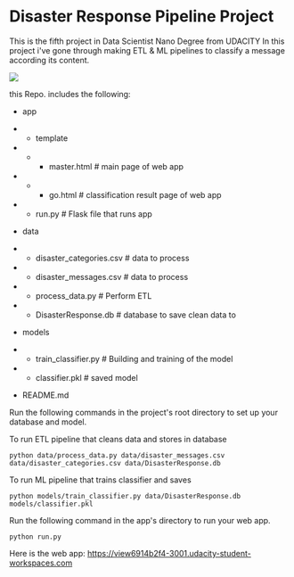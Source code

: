 # Disaster Response Pipeline Project

This is the fifth project in Data Scientist Nano Degree from UDACITY
In this project i've gone through making ETL & ML pipelines to classify a message according its content.

![](Screen%20Shot%202020-02-01%20at%207.08.40%20AM.png)

this Repo. includes the following: 
- app
- - template

- - - master.html  # main page of web app

- - - go.html  # classification result page of web app

- - run.py  # Flask file that runs app

- data

- - disaster_categories.csv  # data to process 

- - disaster_messages.csv  # data to process

- - process_data.py # Perform ETL

- - DisasterResponse.db   # database to save clean data to

- models

- - train_classifier.py # Building and training of the model 

- - classifier.pkl  # saved model 

- README.md

Run the following commands in the project's root directory to set up your database and model.

To run ETL pipeline that cleans data and stores in database 

`python data/process_data.py data/disaster_messages.csv data/disaster_categories.csv data/DisasterResponse.db`

To run ML pipeline that trains classifier and saves 

`python models/train_classifier.py data/DisasterResponse.db models/classifier.pkl`

Run the following command in the app's directory to run your web app. 

`python run.py`

Here is the web app:
https://view6914b2f4-3001.udacity-student-workspaces.com
